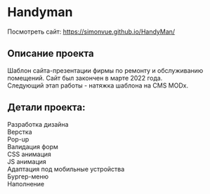 # Handyman

Посмотреть сайт: https://simonvue.github.io/HandyMan/

## Описание проекта  
Шаблон сайта-презентации фирмы по ремонту и обслуживанию помещений. Сайт был закончен в марте 2022 года.  
Следующий этап работы - натяжка шаблона на CMS MODx.  
  
## Детали проекта:  
Разработка дизайна  
Верстка  
Pop-up  
Валидация форм  
CSS анимация  
JS анимация  
Адаптация под мобильные устройства  
Бургер-меню  
Наполнение  
